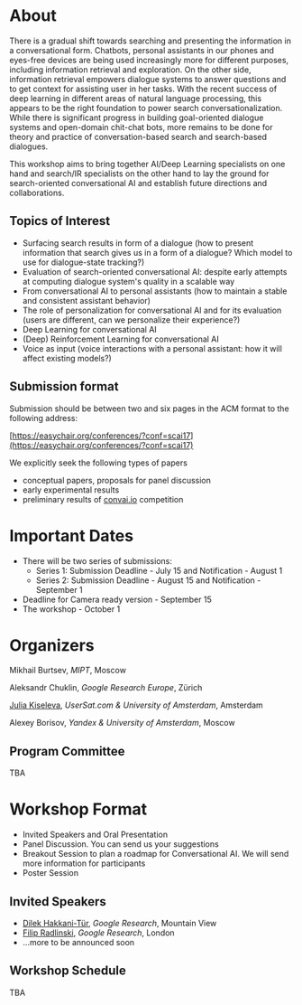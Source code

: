 # About
There is a gradual shift towards searching and  presenting the information in a conversational form. Chatbots, personal assistants in our phones and eyes-free devices are being used increasingly more for different purposes, including information retrieval and exploration. On the other side, information retrieval empowers dialogue systems to answer questions and to get context for assisting user in her tasks.  With the recent success of deep learning in different areas of natural language processing, this appears to be the right foundation to power search conversationalization.
While there is significant progress in building goal-oriented dialogue systems and open-domain chit-chat bots, more remains to be done for theory and practice of conversation-based search and search-based dialogues.

This workshop aims to bring together AI/Deep Learning specialists on one hand and search/IR specialists on the other hand to lay the ground for search-oriented conversational AI and establish future directions and collaborations.

## Topics of Interest
  *  Surfacing search results in form of a dialogue (how to present information that search gives us in a form of a dialogue? Which model to use for dialogue-state tracking?)
  * Evaluation of search-oriented conversational AI: despite early attempts at
 computing dialogue system's quality in a scalable way
  * From conversational AI to personal assistants (how to maintain a stable and consistent assistant behavior)
  *  The role of personalization for conversational AI and for its evaluation (users are different, can we personalize their experience?)
  * Deep Learning for conversational AI
  *  (Deep) Reinforcement Learning for conversational AI 
  * Voice as input (voice interactions with a personal assistant: how it will affect existing models?)
  
## Submission format
Submission should be between two and six pages in the ACM format to the following address:
 
[https://easychair.org/conferences/?conf=scai17](https://easychair.org/conferences/?conf=scai17)
 
We explicitly seek the following types of papers
  * conceptual papers, proposals for panel discussion 
  * early experimental results
  * preliminary results of [convai.io](http://convai.io) competition
  
# Important Dates
  * There will be two series of submissions:
    * Series 1: Submission Deadline - July 15 and Notification - August 1
    * Series 2: Submission Deadline - August 15 and Notification - September 1
  * Deadline for Camera ready version - September 15 
  * The workshop - October 1

# Organizers
Mikhail Burtsev, *MIPT*, Moscow

Aleksandr Chuklin, *Google Research Europe*, Zürich

[Julia Kiseleva](http://juliakiseleva.com), *UserSat.com & University of Amsterdam*, Amsterdam

Alexey Borisov, *Yandex & University of Amsterdam*, Moscow

## Program Committee
TBA

# Workshop Format
  * Invited Speakers and Oral Presentation
  * Panel Discussion. You can send us your suggestions 
  * Breakout Session to plan a roadmap for Conversational AI. We will send more information for participants
  * Poster Session 

## Invited Speakers
 
  * [Dilek Hakkani-Tür](https://research.google.com/pubs/104927.html), *Google Research*, Mountain View
  * [Filip Radlinski](http://www.radlinski.org/), *Google Research*, London
  * ...more to be announced soon




## Workshop Schedule
TBA
